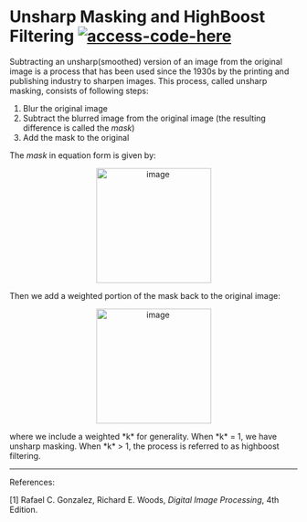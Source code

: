 # Unsharp Masking and HighBoost Filtering [![access-code-here](https://img.shields.io/badge/Access%20Code-Here-1f425f.svg)](https://github.com/naik24/ImageProcessing/blob/master/Unsharp%20Masking%20and%20Highboost%20Filtering/Unsharp_Masking_and_High_Boost_Filtering.ipynb)

Subtracting an unsharp(smoothed) version of an image from the original image is a process that has been used since the 1930s by the printing and publishing industry to sharpen images. This process, called unsharp masking, consists of following steps:

1. Blur the original image
2. Subtract the blurred image from the original image (the resulting difference is called the *mask*)
3. Add the mask to the original

The *mask* in equation form is given by:
<p align = "center"><img width="201" alt="image" src="https://github.com/naik24/ImageProcessing/assets/69704762/d67a62ae-7faa-4314-9b33-33a6ee18668b">
</p>

Then we add a weighted portion of the mask back to the original image:
<p align = "center"><img width="201" alt="image" src="https://github.com/naik24/ImageProcessing/assets/69704762/96f2b27e-1a2b-4588-bb29-a43a93e3f0d6">
</p>
where we include a weighted *k* for generality. When *k* = 1, we have unsharp masking. When *k* > 1, the process is referred to as highboost filtering.

<hr>
References:

[1] Rafael C. Gonzalez, Richard E. Woods, *Digital Image Processing*, 4th Edition.
